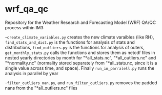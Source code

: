 # wrf_qa_qc
Repository for the Weather Research and Forecasting Model (WRF) QA/QC process within IM3 

-`create_climate_variables.py` creates the new climate varaibles (like RH), `find_stats_and_dist.py` is the functions for analysis of stats and distributions, `find_outliers.py` is the functions for analysis of outers, `get_monthly_stats.py` calls the functions and stores them as netcdf files in nested yearly directories by month for "*all_stats.nc", "*all_outliers.nc" and "*normality.nc" (normality stored separately from "*all_stats.nc, since it is a single value across time, and space). Finally `run_in_parralell.py` runs the analysis in parallel by year

-`filter_outliers_nan.py`, and `run_filter_outliers.py` removes the padded nans from the "*all_outliers.nc" files
